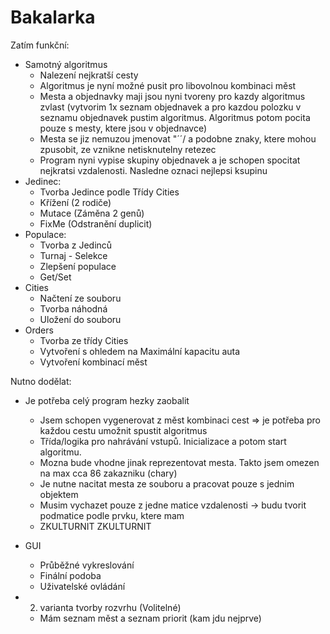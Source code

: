 # Bakalarka
Zatím funkční:
  - Samotný algoritmus
    - Nalezení nejkratší cesty
    - Algoritmus je nyní možné pusit pro libovolnou kombinaci měst
    - Mesta a objednavky maji jsou nyni tvoreny pro kazdy algoritmus zvlast (vytvorim 1x seznam objednavek a pro kazdou polozku v seznamu objednavek pustim algoritmus. Algoritmus potom pocita pouze s mesty, ktere jsou v objednavce)
    - Mesta se jiz nemuzou jmenovat "´´\/ a podobne znaky, ktere mohou zpusobit, ze vznikne netisknutelny retezec
    - Program nyni vypise skupiny objednavek a je schopen spocitat nejkratsi vzdalenosti. Nasledne oznaci nejlepsi ksupinu
  - Jedinec:
    - Tvorba Jedince podle Třídy Cities
    - Křížení (2 rodiče)
    - Mutace (Záměna 2 genů)
    - FixMe (Odstranění duplicit)
  - Populace:
    - Tvorba z Jedinců
    - Turnaj - Selekce
    - Zlepšení populace
    - Get/Set
  - Cities
    - Načtení ze souboru
    - Tvorba náhodná
    - Uložení do souboru
  - Orders
    - Tvorba ze třídy Cities
    - Vytvoření s ohledem na Maximální kapacitu auta
    - Vytvoření kombinací měst
    
Nutno dodělat:
  - Je potřeba celý program hezky zaobalit
    - Jsem schopen vygenerovat z měst kombinaci cest => je potřeba pro každou cestu umožnit spustit algoritmus
    - Třída/logika pro nahrávání vstupů. Inicializace a potom start algoritmu.
    - Mozna bude vhodne jinak reprezentovat mesta. Takto jsem omezen na max cca 86 zakazniku (chary)
    - Je nutne nacitat mesta ze souboru a pracovat pouze s jednim objektem
    - Musim vychazet pouze z jedne matice vzdalenosti -> budu tvorit podmatice podle prvku, ktere mam
    - ZKULTURNIT ZKULTURNIT
  
  - GUI
    - Průběžné vykreslování
    - Finální podoba
    - Uživatelské ovládání  
  
  - 2. varianta tvorby rozvrhu (Volitelné)
    - Mám seznam měst a seznam priorit (kam jdu nejprve)

